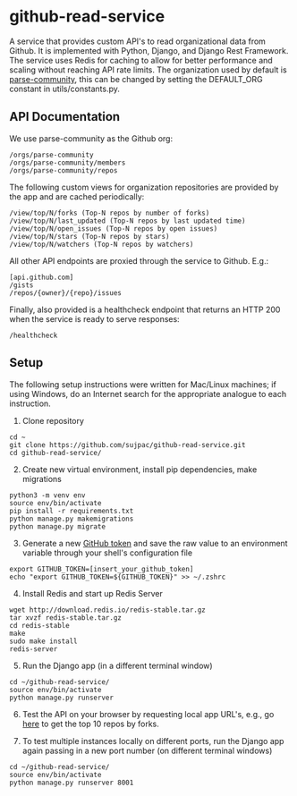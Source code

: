 # github-read-service
A service that provides custom API's to read organizational data from Github. It is implemented with Python, Django, and Django Rest Framework. The service uses Redis for caching to allow for better performance and scaling without reaching API rate limits. The organization used by default is [parse-community](https://github.com/parse-community), this can be changed by setting the DEFAULT_ORG constant in utils/constants.py.

## API Documentation

We use parse-community as the Github org:
```
/orgs/parse-community
/orgs/parse-community/members
/orgs/parse-community/repos
```

The following custom views for organization repositories are provided by the app and are cached periodically:
```
/view/top/N/forks (Top-N repos by number of forks)
/view/top/N/last_updated (Top-N repos by last updated time)
/view/top/N/open_issues (Top-N repos by open issues)
/view/top/N/stars (Top-N repos by stars)
/view/top/N/watchers (Top-N repos by watchers)
```

All other API endpoints are proxied through the service to Github. E.g.:
```
[api.github.com]
/gists
/repos/{owner}/{repo}/issues
```

Finally, also provided is a healthcheck endpoint that returns an HTTP 200 when the service is ready to serve responses:
```
/healthcheck
```


## Setup
The following setup instructions were written for Mac/Linux machines; if using Windows, do an Internet search for the appropriate analogue to each instruction.
1. Clone repository
```
cd ~
git clone https://github.com/sujpac/github-read-service.git
cd github-read-service/
```

2. Create new virtual environment, install pip dependencies, make migrations
```
python3 -m venv env
source env/bin/activate
pip install -r requirements.txt
python manage.py makemigrations
python manage.py migrate
```

3. Generate a new [GitHub token](https://github.com/settings/tokens) and save the raw value to an environment variable through your shell's configuration file
```
export GITHUB_TOKEN=[insert_your_github_token]
echo "export GITHUB_TOKEN=${GITHUB_TOKEN}" >> ~/.zshrc
```

4. Install Redis and start up Redis Server
```
wget http://download.redis.io/redis-stable.tar.gz
tar xvzf redis-stable.tar.gz
cd redis-stable
make
sudo make install
redis-server
```

5. Run the Django app (in a different terminal window)
```
cd ~/github-read-service/
source env/bin/activate
python manage.py runserver
```

6. Test the API on your browser by requesting local app URL's, e.g., go [here](http://127.0.0.1:8000/view/top/10/forks/) to get the top 10 repos by forks.

7. To test multiple instances locally on different ports, run the Django app again passing in a new port number (on different terminal windows)
```
cd ~/github-read-service/
source env/bin/activate
python manage.py runserver 8001
```
